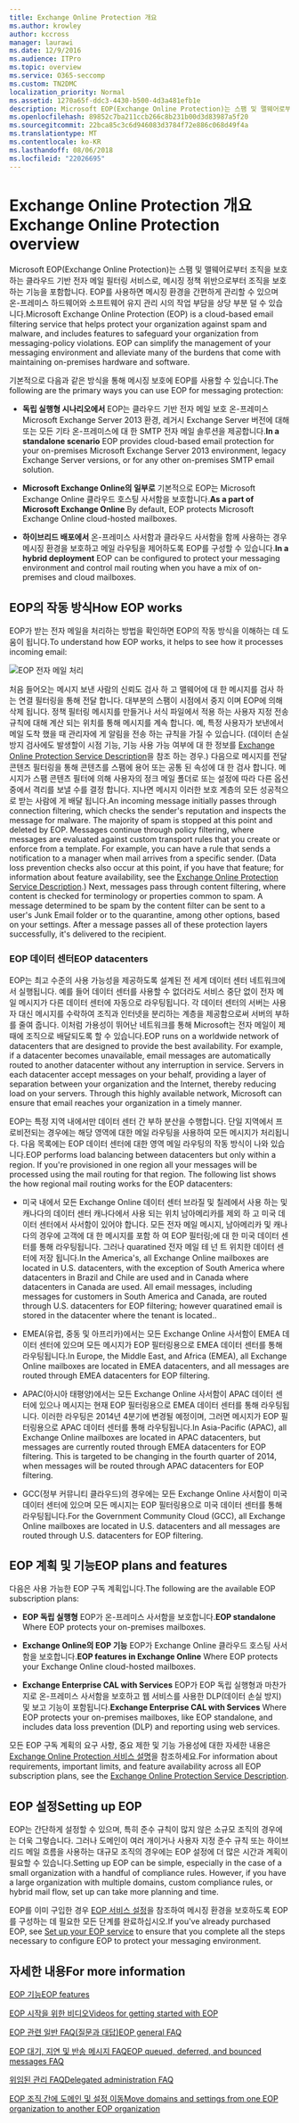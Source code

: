 ```yaml
---
title: Exchange Online Protection 개요
ms.author: krowley
author: kccross
manager: laurawi
ms.date: 12/9/2016
ms.audience: ITPro
ms.topic: overview
ms.service: O365-seccomp
ms.custom: TN2DMC
localization_priority: Normal
ms.assetid: 1270a65f-ddc3-4430-b500-4d3a481efb1e
description: Microsoft EOP(Exchange Online Protection)는 스팸 및 맬웨어로부터 조직을 보호하는 클라우드 기반 전자 메일 필터링 서비스로, 메시징 정책 위반으로부터 조직을 보호하는 기능을 포함합니다.
ms.openlocfilehash: 89852c7ba211ccb266c8b231b00d3d83987a5f20
ms.sourcegitcommit: 22bca85c3c6d946083d3784f72e886c068d49f4a
ms.translationtype: MT
ms.contentlocale: ko-KR
ms.lasthandoff: 08/06/2018
ms.locfileid: "22026695"
---
```

# <a name="exchange-online-protection-overview"></a><span data-ttu-id="d5294-103">Exchange Online Protection 개요</span><span class="sxs-lookup"><span data-stu-id="d5294-103">Exchange Online Protection overview</span></span>

<span data-ttu-id="d5294-p101">Microsoft EOP(Exchange Online Protection)는 스팸 및 맬웨어로부터 조직을 보호하는 클라우드 기반 전자 메일 필터링 서비스로, 메시징 정책 위반으로부터 조직을 보호하는 기능을 포함합니다. EOP를 사용하면 메시징 환경을 간편하게 관리할 수 있으며 온-프레미스 하드웨어와 소프트웨어 유지 관리 시의 작업 부담을 상당 부분 덜 수 있습니다.</span><span class="sxs-lookup"><span data-stu-id="d5294-p101">Microsoft Exchange Online Protection (EOP) is a cloud-based email filtering service that helps protect your organization against spam and malware, and includes features to safeguard your organization from messaging-policy violations. EOP can simplify the management of your messaging environment and alleviate many of the burdens that come with maintaining on-premises hardware and software.</span></span>
  
<span data-ttu-id="d5294-106">기본적으로 다음과 같은 방식을 통해 메시징 보호에 EOP를 사용할 수 있습니다.</span><span class="sxs-lookup"><span data-stu-id="d5294-106">The following are the primary ways you can use EOP for messaging protection:</span></span>
  
- <span data-ttu-id="d5294-107">**독립 실행형 시나리오에서** EOP는 클라우드 기반 전자 메일 보호 온-프레미스 Microsoft Exchange Server 2013 환경, 레거시 Exchange Server 버전에 대해 또는 모든 기타 온-프레미스에 대 한 SMTP 전자 메일 솔루션을 제공합니다.</span><span class="sxs-lookup"><span data-stu-id="d5294-107">**In a standalone scenario** EOP provides cloud-based email protection for your on-premises Microsoft Exchange Server 2013 environment, legacy Exchange Server versions, or for any other on-premises SMTP email solution.</span></span> 
    
- <span data-ttu-id="d5294-108">**Microsoft Exchange Online의 일부로** 기본적으로 EOP는 Microsoft Exchange Online 클라우드 호스팅 사서함을 보호합니다.</span><span class="sxs-lookup"><span data-stu-id="d5294-108">**As a part of Microsoft Exchange Online** By default, EOP protects Microsoft Exchange Online cloud-hosted mailboxes.</span></span> 
    
- <span data-ttu-id="d5294-109">**하이브리드 배포에서** 온-프레미스 사서함과 클라우드 사서함을 함께 사용하는 경우 메시징 환경을 보호하고 메일 라우팅을 제어하도록 EOP를 구성할 수 있습니다.</span><span class="sxs-lookup"><span data-stu-id="d5294-109">**In a hybrid deployment** EOP can be configured to protect your messaging environment and control mail routing when you have a mix of on-premises and cloud mailboxes.</span></span> 
    
## <a name="how-eop-works"></a><span data-ttu-id="d5294-110">EOP의 작동 방식</span><span class="sxs-lookup"><span data-stu-id="d5294-110">How EOP works</span></span>

<span data-ttu-id="d5294-111">EOP가 받는 전자 메일을 처리하는 방법을 확인하면 EOP의 작동 방식을 이해하는 데 도움이 됩니다.</span><span class="sxs-lookup"><span data-stu-id="d5294-111">To understand how EOP works, it helps to see how it processes incoming email:</span></span>
  
![EOP 전자 메일 처리](../media/EOP-email-processing.png)
  
<span data-ttu-id="d5294-p102">처음 들어오는 메시지 보낸 사람의 신뢰도 검사 하 고 맬웨어에 대 한 메시지를 검사 하는 연결 필터링을 통해 전달 합니다. 대부분의 스팸이 시점에서 중지 이며 EOP에 의해 삭제 됩니다. 정책 필터링 메시지를 만들거나 서식 파일에서 적용 하는 사용자 지정 전송 규칙에 대해 계산 되는 위치를 통해 메시지를 계속 합니다. 예, 특정 사용자가 보낸에서 메일 도착 했을 때 관리자에 게 알림을 전송 하는 규칙을 가질 수 있습니다. (데이터 손실 방지 검사에도 발생할이 시점 기능, 기능 사용 가능 여부에 대 한 정보를 [Exchange Online Protection Service Description](https://go.microsoft.com/fwlink/p/?LinkId=320619)을 참조 하는 경우.) 다음으로 메시지를 전달 콘텐츠 필터링을 통해 콘텐츠를 스팸에 용어 또는 공통 된 속성에 대 한 검사 합니다. 메시지가 스팸 콘텐츠 필터에 의해 사용자의 정크 메일 폴더로 또는 설정에 따라 다른 옵션 중에서 격리를 보낼 수를 결정 합니다. 지나면 메시지 이러한 보호 계층의 모든 성공적으로 받는 사람에 게 배달 됩니다.</span><span class="sxs-lookup"><span data-stu-id="d5294-p102">An incoming message initially passes through connection filtering, which checks the sender's reputation and inspects the message for malware. The majority of spam is stopped at this point and deleted by EOP. Messages continue through policy filtering, where messages are evaluated against custom transport rules that you create or enforce from a template. For example, you can have a rule that sends a notification to a manager when mail arrives from a specific sender. (Data loss prevention checks also occur at this point, if you have that feature; for information about feature availability, see the [Exchange Online Protection Service Description](https://go.microsoft.com/fwlink/p/?LinkId=320619).) Next, messages pass through content filtering, where content is checked for terminology or properties common to spam. A message determined to be spam by the content filter can be sent to a user's Junk Email folder or to the quarantine, among other options, based on your settings. After a message passes all of these protection layers successfully, it's delivered to the recipient.</span></span>
  
### <a name="eop-datacenters"></a><span data-ttu-id="d5294-120">EOP 데이터 센터</span><span class="sxs-lookup"><span data-stu-id="d5294-120">EOP datacenters</span></span>

<span data-ttu-id="d5294-p103">EOP는 최고 수준의 사용 가능성을 제공하도록 설계된 전 세계 데이터 센터 네트워크에서 실행됩니다. 예를 들어 데이터 센터를 사용할 수 없더라도 서비스 중단 없이 전자 메일 메시지가 다른 데이터 센터에 자동으로 라우팅됩니다. 각 데이터 센터의 서버는 사용자 대신 메시지를 수락하여 조직과 인터넷을 분리하는 계층을 제공함으로써 서버의 부하를 줄여 줍니다. 이처럼 가용성이 뛰어난 네트워크를 통해 Microsoft는 전자 메일이 제때에 조직으로 배달되도록 할 수 있습니다.</span><span class="sxs-lookup"><span data-stu-id="d5294-p103">EOP runs on a worldwide network of datacenters that are designed to provide the best availability. For example, if a datacenter becomes unavailable, email messages are automatically routed to another datacenter without any interruption in service. Servers in each datacenter accept messages on your behalf, providing a layer of separation between your organization and the Internet, thereby reducing load on your servers. Through this highly available network, Microsoft can ensure that email reaches your organization in a timely manner.</span></span> 
  
<span data-ttu-id="d5294-p104">EOP는 특정 지역 내에서만 데이터 센터 간 부하 분산을 수행합니다. 단일 지역에서 프로비전되는 경우에는 해당 영역에 대한 메일 라우팅을 사용하여 모든 메시지가 처리됩니다. 다음 목록에는 EOP 데이터 센터에 대한 영역 메일 라우팅의 작동 방식이 나와 있습니다.</span><span class="sxs-lookup"><span data-stu-id="d5294-p104">EOP performs load balancing between datacenters but only within a region. If you're provisioned in one region all your messages will be processed using the mail routing for that region. The following list shows the how regional mail routing works for the EOP datacenters:</span></span>
  
- <span data-ttu-id="d5294-p105">미국 내에서 모든 Exchange Online 데이터 센터 브라질 및 칠레에서 사용 하는 및 캐나다의 데이터 센터 캐나다에서 사용 되는 위치 남아메리카를 제외 하 고 미국 데이터 센터에서 사서함이 있어야 합니다. 모든 전자 메일 메시지, 남아메리카 및 캐나다의 경우에 고객에 대 한 메시지를 포함 하 여 EOP 필터링;에 대 한 미국 데이터 센터를 통해 라우팅됩니다. 그러나 quaratined 전자 메일 테 넌 트 위치한 데이터 센터에 저장 됩니다.</span><span class="sxs-lookup"><span data-stu-id="d5294-p105">In the America's, all Exchange Online mailboxes are located in U.S. datacenters, with the exception of South America where datacenters in Brazil and Chile are used and in Canada where datacenters in Canada are used. All email messages, including messages for customers in South America and Canada, are routed through U.S. datacenters for EOP filtering; however quaratined email is stored in the datacenter where the tenant is located..</span></span>
    
- <span data-ttu-id="d5294-130">EMEA(유럽, 중동 및 아프리카)에서는 모든 Exchange Online 사서함이 EMEA 데이터 센터에 있으며 모든 메시지가 EOP 필터링용으로 EMEA 데이터 센터를 통해 라우팅됩니다.</span><span class="sxs-lookup"><span data-stu-id="d5294-130">In Europe, the Middle East, and Africa (EMEA), all Exchange Online mailboxes are located in EMEA datacenters, and all messages are routed through EMEA datacenters for EOP filtering.</span></span>
    
- <span data-ttu-id="d5294-p106">APAC(아시아 태평양)에서는 모든 Exchange Online 사서함이 APAC 데이터 센터에 있으나 메시지는 현재 EOP 필터링용으로 EMEA 데이터 센터를 통해 라우팅됩니다. 이러한 라우팅은 2014년 4분기에 변경될 예정이며, 그러면 메시지가 EOP 필터링용으로 APAC 데이터 센터를 통해 라우팅됩니다.</span><span class="sxs-lookup"><span data-stu-id="d5294-p106">In Asia-Pacific (APAC), all Exchange Online mailboxes are located in APAC datacenters, but messages are currently routed through EMEA datacenters for EOP filtering. This is targeted to be changing in the fourth quarter of 2014, when messages will be routed through APAC datacenters for EOP filtering.</span></span>
    
- <span data-ttu-id="d5294-133">GCC(정부 커뮤니티 클라우드)의 경우에는 모든 Exchange Online 사서함이 미국 데이터 센터에 있으며 모든 메시지는 EOP 필터링용으로 미국 데이터 센터를 통해 라우팅됩니다.</span><span class="sxs-lookup"><span data-stu-id="d5294-133">For the Government Community Cloud (GCC), all Exchange Online mailboxes are located in U.S. datacenters and all messages are routed through U.S. datacenters for EOP filtering.</span></span>
    
## <a name="eop-plans-and-features"></a><span data-ttu-id="d5294-134">EOP 계획 및 기능</span><span class="sxs-lookup"><span data-stu-id="d5294-134">EOP plans and features</span></span>

<span data-ttu-id="d5294-135">다음은 사용 가능한 EOP 구독 계획입니다.</span><span class="sxs-lookup"><span data-stu-id="d5294-135">The following are the available EOP subscription plans:</span></span>
  
- <span data-ttu-id="d5294-136">**EOP 독립 실행형** EOP가 온-프레미스 사서함을 보호합니다.</span><span class="sxs-lookup"><span data-stu-id="d5294-136">**EOP standalone** Where EOP protects your on-premises mailboxes.</span></span> 
    
- <span data-ttu-id="d5294-137">**Exchange Online의 EOP 기능** EOP가 Exchange Online 클라우드 호스팅 사서함을 보호합니다.</span><span class="sxs-lookup"><span data-stu-id="d5294-137">**EOP features in Exchange Online** Where EOP protects your Exchange Online cloud-hosted mailboxes.</span></span> 
    
- <span data-ttu-id="d5294-138">**Exchange Enterprise CAL with Services** EOP가 EOP 독립 실행형과 마찬가지로 온-프레미스 사서함을 보호하고 웹 서비스를 사용한 DLP(데이터 손실 방지) 및 보고 기능이 포함됩니다.</span><span class="sxs-lookup"><span data-stu-id="d5294-138">**Exchange Enterprise CAL with Services** Where EOP protects your on-premises mailboxes, like EOP standalone, and includes data loss prevention (DLP) and reporting using web services.</span></span> 
    
<span data-ttu-id="d5294-139">모든 EOP 구독 계획의 요구 사항, 중요 제한 및 기능 가용성에 대한 자세한 내용은 [Exchange Online Protection 서비스 설명](https://go.microsoft.com/fwlink/p/?LinkId=320619)을 참조하세요.</span><span class="sxs-lookup"><span data-stu-id="d5294-139">For information about requirements, important limits, and feature availability across all EOP subscription plans, see the [Exchange Online Protection Service Description](https://go.microsoft.com/fwlink/p/?LinkId=320619).</span></span>
  
## <a name="setting-up-eop"></a><span data-ttu-id="d5294-140">EOP 설정</span><span class="sxs-lookup"><span data-stu-id="d5294-140">Setting up EOP</span></span>

<span data-ttu-id="d5294-p107">EOP는 간단하게 설정할 수 있으며, 특히 준수 규칙이 많지 않은 소규모 조직의 경우에는 더욱 그렇습니다. 그러나 도메인이 여러 개이거나 사용자 지정 준수 규칙 또는 하이브리드 메일 흐름을 사용하는 대규모 조직의 경우에는 EOP 설정에 더 많은 시간과 계획이 필요할 수 있습니다.</span><span class="sxs-lookup"><span data-stu-id="d5294-p107">Setting up EOP can be simple, especially in the case of a small organization with a handful of compliance rules. However, if you have a large organization with multiple domains, custom compliance rules, or hybrid mail flow, set up can take more planning and time.</span></span>
  
<span data-ttu-id="d5294-143">EOP를 이미 구입한 경우 [EOP 서비스 설정](set-up-your-eop-service.md)을 참조하여 메시징 환경을 보호하도록 EOP를 구성하는 데 필요한 모든 단계를 완료하십시오.</span><span class="sxs-lookup"><span data-stu-id="d5294-143">If you've already purchased EOP, see [Set up your EOP service](set-up-your-eop-service.md) to ensure that you complete all the steps necessary to configure EOP to protect your messaging environment.</span></span> 
  
## <a name="for-more-information"></a><span data-ttu-id="d5294-144">자세한 내용</span><span class="sxs-lookup"><span data-stu-id="d5294-144">For more information</span></span>

[<span data-ttu-id="d5294-145">EOP 기능</span><span class="sxs-lookup"><span data-stu-id="d5294-145">EOP features</span></span>](eop-features.md)
  
[<span data-ttu-id="d5294-146">EOP 시작을 위한 비디오</span><span class="sxs-lookup"><span data-stu-id="d5294-146">Videos for getting started with EOP</span></span>](videos-for-getting-started-with-eop.md)
  
[<span data-ttu-id="d5294-147">EOP 관련 일반 FAQ(질문과 대답)</span><span class="sxs-lookup"><span data-stu-id="d5294-147">EOP general FAQ</span></span>](eop-general-faq.md)
  
[<span data-ttu-id="d5294-148">EOP 대기, 지연 및 반송 메시지 FAQ</span><span class="sxs-lookup"><span data-stu-id="d5294-148">EOP queued, deferred, and bounced messages FAQ</span></span>](eop-queued-deferred-and-bounced-messages-faq.md)
  
[<span data-ttu-id="d5294-149">위임된 관리 FAQ</span><span class="sxs-lookup"><span data-stu-id="d5294-149">Delegated administration FAQ</span></span>](delegated-administration-faq.md)
  
[<span data-ttu-id="d5294-150">EOP 조직 간에 도메인 및 설정 이동</span><span class="sxs-lookup"><span data-stu-id="d5294-150">Move domains and settings from one EOP organization to another EOP organization</span></span>](move-domains-and-settings-from-one-eop-organization-to-another-eop-organization.md)
  

